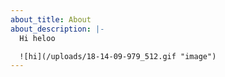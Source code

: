 ```yaml
---
about_title: About
about_description: |-
  Hi heloo 

  ![hi](/uploads/18-14-09-979_512.gif "image")
---
```

